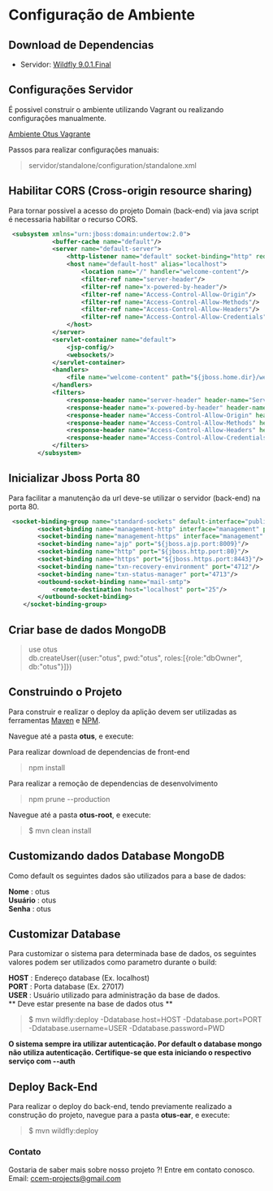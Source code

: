 # Configuração de Ambiente
## Download de Dependencias

- Servidor: [Wildfly 9.0.1.Final](https://www.mongodb.com/download-center#community)

## Configurações Servidor
É possivel construir o ambiente utilizando Vagrant ou realizando configurações manualmente.

[Ambiente Otus Vagrante](https://github.com/ccem-dev/otus-api-vagrant/blob/master/README.md)

Passos para realizar configurações manuais:

> servidor/standalone/configuration/standalone.xml

## Habilitar CORS (Cross-origin resource sharing) 
Para tornar possivel a acesso do projeto Domain (back-end) via java script é necessaria habilitar o recurso CORS.

``` xml
 <subsystem xmlns="urn:jboss:domain:undertow:2.0">
            <buffer-cache name="default"/>
            <server name="default-server">
                <http-listener name="default" socket-binding="http" redirect-socket="https"/>
                <host name="default-host" alias="localhost">
                    <location name="/" handler="welcome-content"/>
                    <filter-ref name="server-header"/>
                    <filter-ref name="x-powered-by-header"/>
                    <filter-ref name="Access-Control-Allow-Origin"/>
                    <filter-ref name="Access-Control-Allow-Methods"/>
                    <filter-ref name="Access-Control-Allow-Headers"/>
                    <filter-ref name="Access-Control-Allow-Credentials"/>
                </host>
            </server>
            <servlet-container name="default">
                <jsp-config/>
                <websockets/>
            </servlet-container>
            <handlers>
                <file name="welcome-content" path="${jboss.home.dir}/welcome-content"/>
            </handlers>
            <filters>
                <response-header name="server-header" header-name="Server" header-value="WildFly/9"/>
                <response-header name="x-powered-by-header" header-name="X-Powered-By" header-value="Undertow/1"/>
                <response-header name="Access-Control-Allow-Origin" header-name="Access-Control-Allow-Origin" header-value="*"/>
                <response-header name="Access-Control-Allow-Methods" header-name="Access-Control-Allow-Methods" header-value="GET, POST, PUT, DELETE, OPTIONS, HEAD, PATCH"/>
                <response-header name="Access-Control-Allow-Headers" header-name="Access-Control-Allow-Headers" header-value="Content-Type, Authorization"/>
                <response-header name="Access-Control-Allow-Credentials" header-name="Access-Control-Allow-Credentials" header-value="true"/>
            </filters>
        </subsystem>
```

## Inicializar Jboss Porta 80
Para facilitar a manutenção da url deve-se utilizar o servidor (back-end) na porta 80.

``` xml
 <socket-binding-group name="standard-sockets" default-interface="public" port-offset="${jboss.socket.binding.port-offset:0}">
        <socket-binding name="management-http" interface="management" port="${jboss.management.http.port:9990}"/>
        <socket-binding name="management-https" interface="management" port="${jboss.management.https.port:9993}"/>
        <socket-binding name="ajp" port="${jboss.ajp.port:8009}"/>
        <socket-binding name="http" port="${jboss.http.port:80}"/>
        <socket-binding name="https" port="${jboss.https.port:8443}"/>
        <socket-binding name="txn-recovery-environment" port="4712"/>
        <socket-binding name="txn-status-manager" port="4713"/>
        <outbound-socket-binding name="mail-smtp">
            <remote-destination host="localhost" port="25"/>
        </outbound-socket-binding>
    </socket-binding-group>
```

## Criar base de dados MongoDB

> use otus <br>
> db.createUser({user:"otus", pwd:"otus", roles:[{role:"dbOwner", db:"otus"}]}) <br>

## Construindo o Projeto
Para construir e realizar o deploy da aplição devem ser utilizadas as ferramentas [Maven](https://maven.apache.org/) e [NPM](https://www.npmjs.com/).

Navegue até a pasta **otus**, e execute:

Para realizar download de dependencias de front-end
> npm install

Para realizar a remoção de dependencias de desenvolvimento
> npm prune --production

Navegue até a pasta **otus-root**, e execute:

> $ mvn clean install 

## Customizando dados Database MongoDB
Como default os seguintes dados são utilizados para a base de dados:

**Nome**    : otus <br>
**Usuário** : otus <br>
**Senha**   : otus <br>

## Customizar Database
Para customizar o sistema para determinada base de dados, os seguintes valores podem
ser utilizados como parametro durante o build:

**HOST** : Endereço database (Ex. localhost)<br>
**PORT** : Porta database (Ex. 27017)<br>
**USER** : Usuário utilizado para administração da base de dados. <br>
** Deve estar presente na base de dados otus **

> $ mvn wildfly:deploy -Ddatabase.host=HOST -Ddatabase.port=PORT -Ddatabase.username=USER -Ddatabase.password=PWD

**O sistema sempre ira utilizar autenticação. Por default o database mongo não utiliza autenticação.
Certifique-se que esta iniciando o respectivo serviço com --auth**

## Deploy Back-End
Para realizar o deploy do back-end, tendo previamente realizado a construção do projeto, navegue para a pasta **otus-ear**, e execute:

> $ mvn wildfly:deploy

### Contato
Gostaria de saber mais sobre nosso projeto ?! Entre em contato conosco. <br />
Email: ccem-projects@gmail.com <br />
